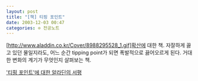 ```yaml
---
layout: post
title: "[책] 티핑 포인트"
date: 2003-12-03 00:47
categories: ⊙ 전공노트
---
```


[http://www.aladdin.co.kr/Cover/8988295528_1.gif]확산에 대한 책. 자잘하게 끓고 있던 물일지라도, 어느 순간 tipping point가 되면 폭발적으로 끓어오르게 된다. 거대한 변화의 계기가 무엇인지 살펴보는 책.

['티핑 포인트'에 대한 알라딘의 서평](http://www.aladdin.co.kr/catalog/book.asp?UID=1904438935&ISBN=8988295528)
       
